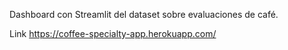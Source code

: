 Dashboard con Streamlit del dataset sobre evaluaciones de café.

Link
https://coffee-specialty-app.herokuapp.com/
